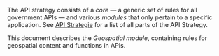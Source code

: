 The API strategy consists of a *core* &mdash; a generic set of rules for all government APIs &mdash; and various *modules* that only pertain to a specific application. See [API Strategie](https://www.geonovum.nl/node/250#APIStrategie) for a list of all parts of the API Strategy.

<!-- below: specific part for this module only -->
This document describes the *Geospatial module*, containing rules for geospatial content and functions in APIs.